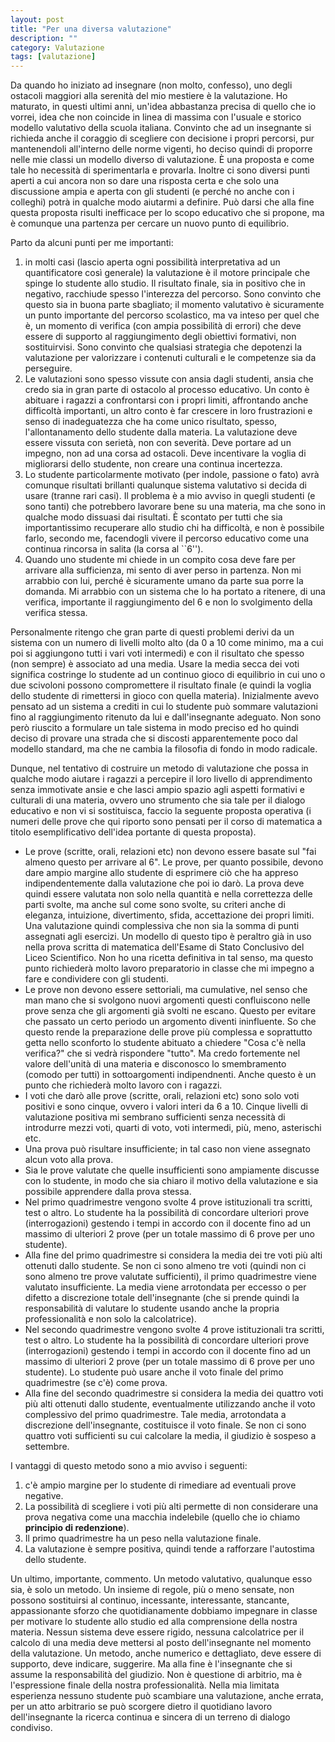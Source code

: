 ```yaml
---
layout: post
title: "Per una diversa valutazione"
description: ""
category: Valutazione 
tags: [valutazione]
---
```


Da quando ho iniziato ad insegnare (non molto, confesso), uno degli
ostacoli maggiori alla serenità del mio mestiere è la valutazione. Ho
maturato, in questi ultimi anni, un'idea abbastanza precisa di quello
che io vorrei, idea che non coincide in linea di massima con l'usuale
e storico modello valutativo della scuola italiana. Convinto che ad un
insegnante si richieda anche il coraggio di scegliere con decisione i
propri percorsi, pur mantenendoli all'interno delle norme vigenti, ho
deciso quindi di proporre nelle mie classi un modello diverso di
valutazione. È una proposta e come tale ho necessità di sperimentarla
e provarla. Inoltre ci sono diversi punti aperti a cui ancora non so
dare una risposta certa e che solo una discussione ampia e aperta con
gli studenti (e perché no anche con i colleghi) potrà in qualche modo
aiutarmi a definire. Può darsi che alla fine questa proposta risulti
inefficace per lo scopo educativo che si propone, ma è comunque una
partenza per cercare un nuovo punto di equilibrio.

Parto da alcuni punti per me importanti:

1. in molti casi (lascio aperta ogni possibilità interpretativa ad un
   quantificatore così generale) la valutazione è il motore principale
   che spinge lo studente allo studio. Il risultato finale, sia in
   positivo che in negativo, racchiude spesso l'interezza del
   percorso. Sono convinto che questo sia in buona parte sbagliato; il
   momento valutativo è sicuramente un punto importante del percorso
   scolastico, ma va inteso per quel che è, un momento di verifica
   (con ampia possibilità di errori) che deve essere di supporto al
   raggiungimento degli obiettivi formativi, non sostituirvisi. Sono
   convinto che qualsiasi strategia che depotenzi la valutazione per
   valorizzare i contenuti culturali e le competenze sia da
   perseguire.
2. Le valutazioni sono spesso vissute con ansia dagli studenti, ansia
   che credo sia in gran parte di ostacolo al processo educativo. Un
   conto è abituare i ragazzi a confrontarsi con i propri limiti,
   affrontando anche difficoltà importanti, un altro conto è far
   crescere in loro frustrazioni e senso di inadeguatezza che ha come
   unico risultato, spesso, l'allontanamento dello studente dalla
   materia. La valutazione deve essere vissuta con serietà, non con
   severità. Deve portare ad un impegno, non ad una corsa ad
   ostacoli. Deve incentivare la voglia di migliorarsi dello studente,
   non creare una continua incertezza.
3. Lo studente particolarmente motivato (per indole, passione o fato)
   avrà comunque risultati brillanti qualunque sistema valutativo si
   decida di usare (tranne rari casi). Il problema è a mio avviso in
   quegli studenti (e sono tanti) che potrebbero lavorare bene su una
   materia, ma che sono in qualche modo dissuasi dai risultati. È
   scontato per tutti che sia importantissimo recuperare allo studio
   chi ha difficoltà, e non è possibile farlo, secondo me, facendogli
   vivere il percorso educativo come una continua rincorsa in salita
   (la corsa al ``6'').
4. Quando uno studente mi chiede in un compito cosa deve fare per
   arrivare alla sufficienza, mi sento di aver perso in partenza. Non
   mi arrabbio con lui, perché è sicuramente umano da parte sua porre
   la domanda. Mi arrabbio con un sistema che lo ha portato a
   ritenere, di una verifica, importante il raggiungimento del 6 e non
   lo svolgimento della verifica stessa. 

Personalmente ritengo che gran parte di questi problemi derivi da un
sistema con un numero di livelli molto alto (da 0 a 10 come
minimo, ma a cui poi si aggiungono tutti i vari voti intermedi) e con
il risultato che spesso (non sempre) è associato ad una media. Usare
la media secca dei voti significa costringe lo studente ad un continuo
gioco di equilibrio in cui uno o due scivoloni possono compromettere
il risultato finale (e quindi la voglia dello studente di rimettersi
in gioco con quella materia). Inizialmente avevo pensato ad un sistema
a crediti in cui lo studente può sommare valutazioni fino al
raggiungimento ritenuto da lui e dall'insegnante adeguato. Non sono
però riuscito a formulare un tale sistema in modo preciso ed ho quindi
deciso di provare una strada che si discosti apparentemente poco dal modello
standard, ma che ne cambia la filosofia di fondo in modo radicale.


Dunque, nel tentativo di costruire un metodo di valutazione che possa in
qualche modo aiutare i ragazzi a percepire il loro livello di
apprendimento senza immotivate ansie e che lasci ampio spazio agli
aspetti formativi e culturali di una materia, ovvero uno strumento che
sia tale per il dialogo educativo e non vi si sostituisca,
faccio la seguente proposta operativa (i numeri delle prove che qui
riporto sono pensati per il corso di matematica a titolo
esemplificativo dell'idea portante di questa proposta).

* Le prove (scritte, orali, relazioni etc) non devono essere basate
  sul "fai almeno questo per arrivare al 6". Le prove, per quanto
  possibile, devono dare ampio margine allo studente di esprimere ciò
  che ha appreso indipendentemente dalla valutazione che poi io
  darò. La prova deve quindi essere valutata non solo nella quantità e
  nella correttezza delle parti svolte, ma anche sul come sono svolte,
  su criteri anche di eleganza, intuizione, divertimento, sfida,
  accettazione dei propri limiti. Una valutazione quindi complessiva
  che non sia la somma di punti assegnati agli esercizi. Un modello di
  questo tipo è peraltro già in uso nella prova scritta di matematica
  dell'Esame di Stato Conclusivo del Liceo Scientifico. Non ho una
  ricetta definitiva in tal senso, ma questo punto richiederà molto
  lavoro preparatorio in classe che mi impegno a fare e condividere
  con gli studenti.
* Le prove non devono essere settoriali, ma cumulative, nel senso che
  man mano che si svolgono nuovi argomenti questi confluiscono nelle
  prove senza che gli argomenti già svolti ne escano. Questo per
  evitare che passato un certo periodo un argomento diventi
  ininfluente. So che questo rende la preparazione delle prove più
  complessa e soprattutto getta nello sconforto lo studente abituato a
  chiedere "Cosa c'è nella verifica?" che si vedrà rispondere
  "tutto". Ma credo fortemente nel valore dell'unità di una materia e
  disconosco lo smembramento (comodo per tutti) in sottoargomenti
  indipendnenti. Anche questo è un punto che richiederà molto lavoro
  con i ragazzi.
* I voti che darò alle prove (scritte, orali, relazioni etc) sono solo
  voti positivi e sono cinque, ovvero i valori interi da 6
  a 10. Cinque livelli di valutazione positiva mi sembrano sufficienti
  senza necessità di introdurre mezzi voti, quarti di voto, voti
  intermedi, più, meno, asterischi etc.
* Una prova può risultare insufficiente; in tal caso non viene
  assegnato alcun voto alla prova.
* Sia le prove valutate che quelle insufficienti sono ampiamente
  discusse con lo studente, in modo che sia chiaro il motivo della
  valutazione e sia possibile apprendere dalla prova stessa.
* Nel primo quadrimestre vengono svolte 4 prove istituzionali tra
  scritti, test o altro. Lo studente ha la possibilità di concordare
  ulteriori prove (interrogazioni) gestendo i tempi in accordo con il
  docente fino ad un massimo di ulteriori 2 prove (per un totale
  massimo di 6 prove per uno studente).
* Alla fine del primo quadrimestre si considera la media dei tre voti
  più alti ottenuti dallo studente. Se non ci sono almeno tre voti
  (quindi non ci sono almeno tre prove valutate sufficienti), il primo
  quadrimestre viene valutato insufficiente. La media viene
  arrotondata per eccesso o per difetto a discrezione totale
  dell'insegnante (che si prende quindi la responsabilità di valutare
  lo studente usando anche la propria professionalità e non solo la
  calcolatrice).
* Nel secondo quadrimestre vengono svolte 4 prove istituzionali tra
  scritti, test o altro. Lo studente ha la possibilità di concordare
  ulteriori prove (interrogazioni) gestendo i tempi in accordo con il
  docente fino ad un massimo di ulteriori 2 prove (per un totale
  massimo di 6 prove per uno studente). Lo studente può usare anche il
  voto finale del primo quadrimestre (se c'è) come prova.
* Alla fine del secondo quadrimestre si considera la media dei quattro
  voti più alti ottenuti dallo studente, eventualmente utilizzando
  anche il voto complessivo del primo quadrimestre. Tale media,
  arrotondata a discrezione dell'insegnante, costituisce il voto
  finale. Se non ci sono quattro voti sufficienti su cui calcolare la
  media, il giudizio è sospeso a settembre.

I vantaggi di questo metodo sono a mio avviso i seguenti:

1. c'è ampio margine per lo studente di rimediare ad eventuali prove
   negative.
2. La possibilità di scegliere i voti più alti permette di non
   considerare una prova negativa come una macchia indelebile
   (quello che io chiamo **principio di redenzione**).
3. Il primo quadrimestre ha un peso nella valutazione finale.
4. La valutazione è sempre positiva, quindi tende a rafforzare
   l'autostima dello studente.

Un ultimo, importante, commento. Un metodo valutativo, qualunque esso
sia, è solo un metodo. Un insieme di regole, più o meno sensate, non
possono sostituirsi al continuo, incessante, interessante, stancante,
appassionante sforzo che quotidianamente dobbiamo impegnare in classe
per motivare lo studente allo studio ed alla comprensione della nostra
materia. Nessun sistema deve essere rigido, nessuna calcolatrice per
il calcolo di una media deve mettersi al posto dell'insegnante nel
momento della valutazione. Un metodo, anche numerico e dettagliato,
deve essere di supporto, deve indicare, suggerire. Ma alla fine è
l'insegnante che si assume la responsabilità del giudizio. Non è
questione di arbitrio, ma è l'espressione finale della nostra
professionalità. Nella mia limitata esperienza nessuno studente può
scambiare una valutazione, anche errata, per un atto arbitrario se può
scorgere dietro il quotidiano lavoro dell'insegnante la ricerca
continua e sincera di un terreno di dialogo condiviso.

